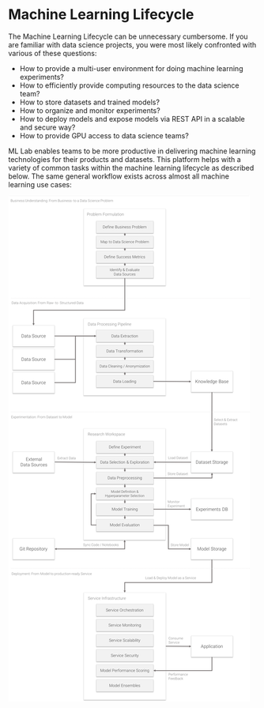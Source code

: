 # Machine Learning Lifecycle

The Machine Learning Lifecycle can be unnecessary cumbersome. If you are familiar with data science projects, you were most likely confronted with various of these questions:

- How to provide a multi-user environment for doing machine learning experiments?
- How to efficiently provide computing resources to the data science team?
- How to store datasets and trained models?
- How to organize and monitor experiments?
- How to deploy models and expose models via REST API in a scalable and secure way?
- How to provide GPU access to data science teams?

ML Lab enables teams to be more productive in delivering machine learning technologies for their products and datasets. This platform helps with a variety of common tasks within the machine learning lifecycle as described below. The same general workflow exists across almost all machine learning use cases:

[![Machine Learning Lifecycle](images/machine-learning-lifecycle.png)](images/machine-learning-lifecycle.pdf)